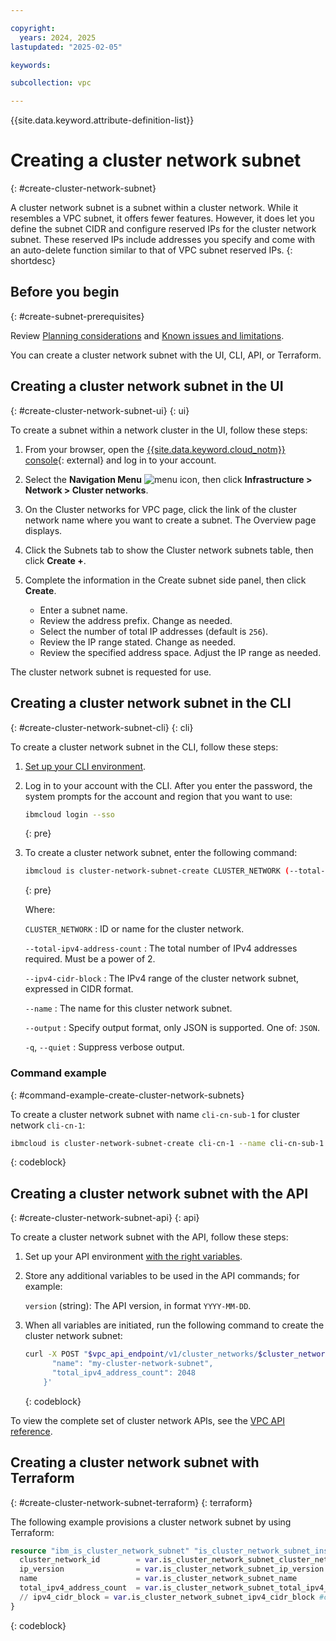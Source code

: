 ```yaml
---

copyright:
  years: 2024, 2025
lastupdated: "2025-02-05"

keywords:

subcollection: vpc

---
```


{{site.data.keyword.attribute-definition-list}}

# Creating a cluster network subnet
{: #create-cluster-network-subnet}

A cluster network subnet is a subnet within a cluster network. While it resembles a VPC subnet, it offers fewer features. However, it does let you define the subnet CIDR and configure reserved IPs for the cluster network subnet. These reserved IPs include addresses you specify and come with an auto-delete function similar to that of VPC subnet reserved IPs.
{: shortdesc}

## Before you begin
{: #create-subnet-prerequisites}

Review [Planning considerations](/docs/vpc?topic=vpc-planning-cluster-network&interface=ui) and [Known issues and limitations](/docs/vpc?topic=vpc-limitations-cluster-network&interface=ui).

You can create a cluster network subnet with the UI, CLI, API, or Terraform.

## Creating a cluster network subnet in the UI
{: #create-cluster-network-subnet-ui}
{: ui}

To create a subnet within a network cluster in the UI, follow these steps:

1. From your browser, open the [{{site.data.keyword.cloud_notm}} console](/login){: external} and log in to your account.
1. Select the **Navigation Menu** ![menu icon](../../icons/icon_hamburger.svg), then click  **Infrastructure > Network > Cluster networks**.
1. On the Cluster networks for VPC page, click the link of the cluster network name where you want to create a subnet. The Overview page displays.
1. Click the Subnets tab to show the Cluster network subnets table, then click **Create +**.
1. Complete the information in the Create subnet side panel, then click **Create**.

   * Enter a subnet name.
   * Review the address prefix. Change as needed.
   * Select the number of total IP addresses (default is `256`).
   * Review the IP range stated. Change as needed.
   * Review the specified address space. Adjust the IP range as needed.

The cluster network subnet is requested for use.

## Creating a cluster network subnet in the CLI
{: #create-cluster-network-subnet-cli}
{: cli}

To create a cluster network subnet in the CLI, follow these steps:

1. [Set up your CLI environment](/docs/vpc?topic=vpc-set-up-environment&interface=cli). 
   
1. Log in to your account with the CLI. After you enter the password, the system prompts for the account and region that you want to use:

    ```sh
    ibmcloud login --sso
    ```
    {: pre}

1. To create a cluster network subnet, enter the following command:

   ```bash
   ibmcloud is cluster-network-subnet-create CLUSTER_NETWORK (--total-ipv4-address-count TOTAL_IPV4_ADDRESS_COUNT | --ipv4-cidr-block IPV4_CIDR_BLOCK) [--name NAME] [--ip-version IP_VERSION] [--output JSON] [-q, --quiet]
   ```
   {: pre}

   Where:

   `CLUSTER_NETWORK`
   :    ID or name for the cluster network.

   `--total-ipv4-address-count`
   :    The total number of IPv4 addresses required. Must be a power of 2.

   `--ipv4-cidr-block`
   :    The IPv4 range of the cluster network subnet, expressed in CIDR format.

   `--name`
   :    The name for this cluster network subnet.

   `--output`
   :    Specify output format, only JSON is supported. One of: `JSON`.

   `-q`, `--quiet`
   :    Suppress verbose output.

### Command example
{: #command-example-create-cluster-network-subnets}

To create a cluster network subnet with name `cli-cn-sub-1` for cluster network `cli-cn-1`:

```sh
ibmcloud is cluster-network-subnet-create cli-cn-1 --name cli-cn-sub-1 --total-ipv4-address-count 32
```
{: codeblock} 

## Creating a cluster network subnet with the API
{: #create-cluster-network-subnet-api}
{: api}

To create a cluster network subnet with the API, follow these steps:

1. Set up your API environment [with the right variables](/docs/vpc?topic=vpc-set-up-environment#api-prerequisites-setup).
1. Store any additional variables to be used in the API commands; for example:

   `version` (string): The API version, in format `YYYY-MM-DD`.

1. When all variables are initiated, run the following command to create the cluster network subnet:

   ```sh
   curl -X POST "$vpc_api_endpoint/v1/cluster_networks/$cluster_network_id/subnets?version=$today&generation=2" -H "Authorization: Bearer $iam_token" -d '{
         "name": "my-cluster-network-subnet",
         "total_ipv4_address_count": 2048
       }'
   ```
   {: codeblock}

To view the complete set of cluster network APIs, see the [VPC API reference](/apidocs/vpc/latest#list-cluster-network-profiles).

## Creating a cluster network subnet with Terraform
{: #create-cluster-network-subnet-terraform}
{: terraform}

The following example provisions a cluster network subnet by using Terraform:

```terraform
resource "ibm_is_cluster_network_subnet" "is_cluster_network_subnet_instance" {
  cluster_network_id        = var.is_cluster_network_subnet_cluster_network_id
  ip_version                = var.is_cluster_network_subnet_ip_version
  name                      = var.is_cluster_network_subnet_name
  total_ipv4_address_count  = var.is_cluster_network_subnet_total_ipv4_address_count
  // ipv4_cidr_block = var.is_cluster_network_subnet_ipv4_cidr_block #conflicts with total_ipv4_address_count
}
```
{: codeblock}
